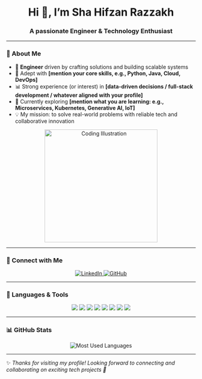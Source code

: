 <!-- Profile Banner -->

<h1 align="center">Hi 👋, I’m Sha Hifzan Razzakh</h1>
<h3 align="center">A passionate Engineer & Technology Enthusiast</h3>

---

### 🌟 About Me  
- 🎯 **Engineer** driven by crafting solutions and building scalable systems  
- 🧠 Adept with **[mention your core skills, e.g., Python, Java, Cloud, DevOps]**  
- 📊 Strong experience (or interest) in **[data-driven decisions / full-stack development / whatever aligned with your profile]**  
- 🌱 Currently exploring **[mention what you are learning: e.g., Microservices, Kubernetes, Generative AI, IoT]**  
- 💡 My mission: to solve real-world problems with reliable tech and collaborative innovation  

<p align="center">
  <img src="https://cdn.dribbble.com/users/1162077/screenshots/3848914/programmer.gif" width="300px" alt="Coding Illustration"/>
</p>

---

### 🤝 Connect with Me  
<p align="center">
  <a href="https://www.linkedin.com/in/sha-hifzan-razzakh-5a5b1417b/">
    <img src="https://img.shields.io/badge/LinkedIn-0077B5?style=for-the-badge&logo=linkedin&logoColor=white" alt="LinkedIn"/>
  </a>  
  <a href="https://github.com/Sha-Hifzan-Razzakh">
    <img src="https://img.shields.io/badge/GitHub-100000?style=for-the-badge&logo=github&logoColor=white" alt="GitHub"/>
  </a>
</p>

---

### 🧰 Languages & Tools  
<p align="center">
  <img src="https://img.shields.io/badge/Python-3776AB?style=for-the-badge&logo=python&logoColor=white"/>
  <img src="https://img.shields.io/badge/Java-(insertColor)?style=for-the-badge&logo=java&logoColor=white"/>
  <img src="https://img.shields.io/badge/JavaScript-F7DF1E?style=for-the-badge&logo=javascript&logoColor=black"/>
  <img src="https://img.shields.io/badge/SQL-336791?style=for-the-badge&logo=postgresql&logoColor=white"/>
  <img src="https://img.shields.io/badge/AWS-Cloud-232F3E?style=for-the-badge&logo=amazonaws&logoColor=white"/>
  <img src="https://img.shields.io/badge/Docker-2496ED?style=for-the-badge&logo=docker&logoColor=white"/>
  <img src="https://img.shields.io/badge/Kubernetes-326CE5?style=for-the-badge&logo=kubernetes&logoColor=white"/>
  <img src="https://img.shields.io/badge/Git-F05032?style=for-the-badge&logo=git&logoColor=white"/>
</p>

---

### 📊 GitHub Stats  
<p align="center">
  <img src="https://github-readme-stats.vercel.app/api/top-langs/?username=Sha-Hifzan-Razzakh&layout=compact&theme=tokyonight" alt="Most Used Languages" />
</p>

---

✨ *Thanks for visiting my profile! Looking forward to connecting and collaborating on exciting tech projects 🚀*  
